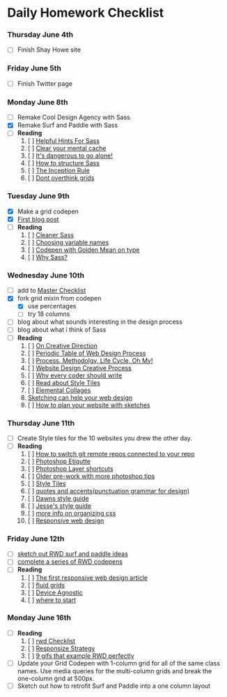 # Daily Homework Checklist

### Thursday June 4th
- [ ] Finish Shay Howe site

### Friday June 5th
- [ ] Finish Twitter page

### Monday June 8th
- [ ] Remake Cool Design Agency with Sass  
- [x] Remake Surf and Paddle with Sass  
- [ ] **Reading**  
	1. [ ] [Helpful Hints For Sass](http://iamsteve.me/blog/entry/sass_hints_tips)  
	2. [ ] [Clear your mental cache](http://robots.thoughtbot.com/clear-your-mental-cache)  
	3. [ ] [It's dangerous to go alone!](https://www.youtube.com/watch?v=1i8ylq4j_EY)  
	4. [ ] [How to structure Sass](http://thesassway.com/beginner/how-to-structure-a-sass-project)  
	5. [ ] [The Inception Rule](http://thesassway.com/beginner/the-inception-rule)  
	6. [ ] [Dont overthink grids](http://css-tricks.com/dont-overthink-it-grids/)  


### Tuesday June 9th
- [x] Make a grid codepen
- [x] [First blog post](http://tiy-atx-ui-may2015.github.io/assignments/12.html)
- [ ] **Reading**
	1. [ ] [Cleaner Sass](http://thesassway.com/intermediate/leveraging-sass-mixins-for-cleaner-code)
	2. [ ] [Choosing variable names](http://thesassway.com/beginner/variable-naming)
	3. [ ] [Codepen with Golden Mean on type](http://codepen.io/samkap/pen/azbxaK)
	4. [ ] [Why Sass?](http://alistapart.com/article/why-sass)

### Wednesday June 10th
- [ ] add to [Master Checklist](http://tiy-atx-ui-may2015.github.io/week3/13.html)
- [x] fork grid mixin from codepen
	- [x] use percentages
	- [ ] try 18 columns
- [ ] blog about what sounds interesting in the design process
- [ ] blog about what i think of Sass
- [ ] **Reading**
	1. [ ] [On Creative Direction](http://danielmall.com/articles/on-creative-direction/)
	2. [ ] [Periodic Table of Web Design Process](http://www.webdesignerdepot.com/2014/09/the-periodic-table-of-web-design/)
	3. [ ] [Process, Methodolgy, Life Cycle, Oh My!](http://alistapart.com/article/Process)
	4. [ ] [Website Design Creative Process](http://justcreative.com/2014/06/03/website-design-creative-process-workflow/)
	5. [ ] [Why every coder should write](https://medium.com/@SchnettHappens/why-every-coder-should-start-writing-fe05e831d1cf)
	6. [ ] [Read about Style Tiles](http://styletil.es/)
	7. [ ] [Elemental Collages](http://danielmall.com/articles/rif-element-collages/)
	8. [Sketching can help your web design](http://webdesign.tutsplus.com/articles/sketching-how-a-simple-pen-and-paper-can-transform-your-web-designs--webdesign-3073)
	9. [ ] [How to plan your website with sketches](http://tympanus.net/codrops/2013/01/29/planning-your-web-design-with-sketches/)

### Thursday June 11th
- [ ] Create Style tiles for the 10 websites you drew the other day.
- [ ] **Reading**
	1. [ ] [How to switch git remote repos connected to your repo](https://help.github.com/articles/changing-a-remote-s-url/)
	2. [ ] [Photoshop Etiqutte](http://photoshopetiquette.com/)
	3. [ ] [Photoshop Layer shortcuts](http://www.photoshopessentials.com/basics/layer-shortcuts/)
	4. [ ] [Older pre-work with more photoshop tips](http://tiy-austin-wd-jan2015.github.io/PreWorkPlus/)
	5. [ ] [Style Tiles](http://www.styletil.es/)
	6. [ ] [quotes and accents(punctuation grammar for design)](http://quotesandaccents.com/)
	7. [ ] [Dawns style guide](http://www.dawndelatte.com/fqf_styleguide)
	8. [ ] [Jesse's style guide](http://jessecrow.com/nps_styleguide)
	9. [ ] [more info on organizing css](https://mattstauffer.co/blog/organizing-css-oocss-smacss-and-bem)
	10. [ ] [Responsive web design](http://www.smashingmagazine.com/2011/01/12/guidelines-for-responsive-web-design/)

### Friday June 12th

- [ ] [sketch out RWD surf and paddle ideas](http://tiy-atx-ui-may2015.github.io/assignments/15.html)
- [ ] [complete a series of RWD codepens](http://tiy-atx-ui-may2015.github.io/assignments/15b.html)
- [ ] **Reading**
	1. [ ] [The first responsive web design article](http://tiy-atx-ui-may2015.github.io/week3/alistapart.com/article/responsive-web-design)
	2. [ ] [fluid grids](http://alistapart.com/article/fluidgrids)
	3. [ ] [Device Agnostic](http://trentwalton.com/2014/03/10/device-agnostic)
	4. [ ] [where to start](http://trentwalton.com/2013/02/07/where-to-start/)

### Monday June 16th
- [ ] **Reading**
	1. [ ] [rwd Checklist](http://rwdchecklist.com/)
	2. [ ] [Responsize Strategy](http://bradfrost.com/blog/post/responsive-strategy/)
	3. [ ] [9 gifs that example RWD perfectly](http://www.fastcodesign.com/3038367/9-gifs-that-explain-responsive-design-brilliantly)
- [ ] Update your Grid Codepen with 1-column grid for all of the 		same class names. Use media queries for the multi-column 		grids and break the one-column grid at 500px.
- [ ] Sketch out how to retrofit Surf and Paddle into a one 		   column layout